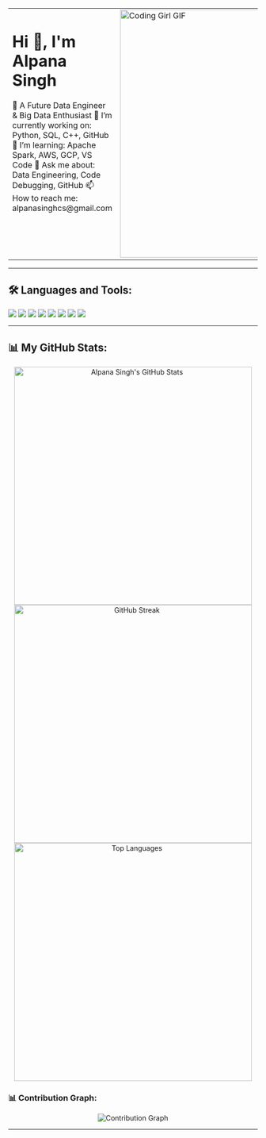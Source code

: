 <table>
  <tr>
    <td valign="top" width="60%">
      <h1>Hi 👋, I'm Alpana Singh</h1>
      🚀 A Future Data Engineer & Big Data Enthusiast  
      🔭 I’m currently working on: Python, SQL, C++, GitHub  
      🌱 I’m learning: Apache Spark, AWS, GCP, VS Code  
      💬 Ask me about: Data Engineering, Code Debugging, GitHub  
      📫 How to reach me: alpanasinghcs@gmail.com  
    </td>
    <td>
      <img src="https://media.giphy.com/media/L1R1tvI9svkIWwpVYr/giphy.gif" width="500" alt="Coding Girl GIF"/>
    </td>
  </tr>
</table>

---
## 🛠 Languages and Tools:

<p>
  <img src="https://img.shields.io/badge/Python-%2314354C.svg?style=flat&logo=python&logoColor=white"/>
  <img src="https://img.shields.io/badge/C%2B%2B-%2300599C.svg?style=flat&logo=c%2B%2B&logoColor=white"/>
  <img src="https://img.shields.io/badge/SQL-%2300f.svg?style=flat&logo=postgresql&logoColor=white"/>
<img src="https://img.shields.io/badge/GitHub-%23121011.svg?style=flat&logo=github&logoColor=white"/>
  <img src="https://img.shields.io/badge/AWS-%23FF9900.svg?style=flat&logo=amazon-aws&logoColor=white"/>
  <img src="https://img.shields.io/badge/GCP-%234285F4.svg?style=flat&logo=google-cloud&logoColor=white"/>
  <img src="https://img.shields.io/badge/Apache_Spark-%23E25A1C.svg?style=flat&logo=apachespark&logoColor=white"/>
<img src="https://img.shields.io/badge/VS%20Code-%23007ACC.svg?style=flat&logo=visual-studio-code&logoColor=white"/>
</p>

---
## 📊 My GitHub Stats:

<div align="center">
  <img src="https://github-readme-stats.vercel.app/api?username=alpanasinghcs&show_icons=true&theme=radical&hide_border=false&title_color=ffffff&icon_color=79ff97&text_color=ffffff&bg_color=0d1117" alt="Alpana Singh's GitHub Stats" width="480"/>

<img src="https://github-readme-streak-stats.herokuapp.com?user=alpanasinghcs&theme=radical&hide_border=false&date_format=M%20j%5B%2C%20Y%5D" alt="GitHub Streak" width="480"/>

  <img src="https://github-readme-stats.vercel.app/api/top-langs/?username=alpanasinghcs&layout=compact&theme=radical&hide_border=false&langs_count=10&bg_color=0d1117&title_color=ffffff&text_color=ffffff" alt="Top Languages" width="480"/>
</div>

### 📊 Contribution Graph:
<p align="center">
  <img src="https://github-readme-activity-graph.vercel.app/graph?username=code-majestic&theme=radical" alt="Contribution Graph"/>
</p>

---


